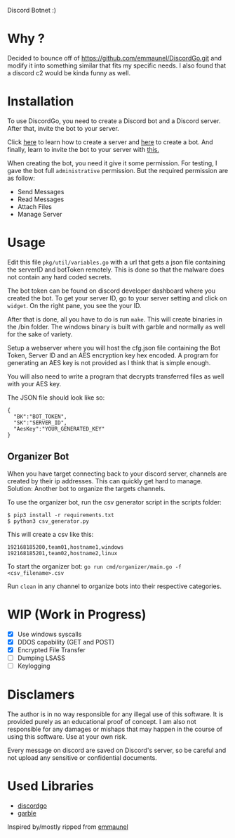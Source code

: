 Discord Botnet :)

# Why ?

Decided to bounce off of https://github.com/emmaunel/DiscordGo.git and modify it into something similar that fits my specific needs.
I also found that a discord c2 would be kinda funny as well.


# Installation

To use DiscordGo, you need to create a Discord bot and a Discord server. After that, invite the bot to your server.

Click [here](https://support.discord.com/hc/en-us/articles/204849977-How-do-I-create-a-server-) to learn how to create a server and [here](https://discordjs.guide/preparations/setting-up-a-bot-application.html#creating-your-bot) to create a bot. And finally, learn to invite the bot to your server with [this.](https://discordjs.guide/preparations/adding-your-bot-to-servers.html#bot-invite-links)

When creating the bot, you need it give it some permission. For testing, I gave the bot full `administrative` permission. But the required permission are as follow:

* Send Messages
* Read Messages
* Attach Files
* Manage Server

# Usage

Edit this file `pkg/util/variables.go` with a url that gets a json file containing the serverID and botToken remotely. This is done so that the malware does not contain any hard coded secrets.

The bot token can be found on discord developer dashboard where you created the bot. To get your server ID, go to your server setting and click on `widget`. On the right pane, you see the your ID.

After that is done, all you have to do is run `make`. This will create binaries in the /bin folder. The windows binary is built with garble and normally as well for the sake of variety.

Setup a webserver where you will host the cfg.json file containing the Bot Token, Server ID and an AES encryption key hex encoded. A program for generating an AES key is not provided as I think that is simple enough.

You will also need to write a program that decrypts transferred files as well with your AES key.

The JSON file should look like so:

```
{
  "BK":"BOT_TOKEN",
  "SK":"SERVER_ID",
  "AesKey":"YOUR_GENERATED_KEY"
}
```

## Organizer Bot

When you have target connecting back to your discord server, channels are created by their ip addresses. This can quickly get hard to manage. Solution: Another bot to organize the targets channels.

To use the organizer bot, run the csv generator script in the scripts folder:
```
$ pip3 install -r requirements.txt
$ python3 csv_generator.py
```

This will create a csv like this:

```
192168185200,team01,hostname1,windows
192168185201,team02,hostname2,linux
```

To start the organizer bot: `go run cmd/organizer/main.go -f <csv_filename>.csv`

Run `clean` in any channel to organize bots into their respective categories.

# WIP (Work in Progress)

- [x] Use windows syscalls
- [x] DDOS capability (GET and POST)
- [x] Encrypted File Transfer
- [ ] Dumping LSASS
- [ ] Keylogging

# Disclamers
The author is in no way responsible for any illegal use of this software. It is provided purely as an educational proof of concept. I am also not responsible for any damages or mishaps that may happen in the course of using this software. Use at your own risk.

Every message on discord are saved on Discord's server, so be careful and not upload any sensitive or confidential documents.

# Used Libraries
* [discordgo](https://github.com/bwmarrin/discordgo)
* [garble](https://github.com/burrowers/garble.git)


Inspired by/mostly ripped from [emmaunel](https://github.com/emmaunel)
